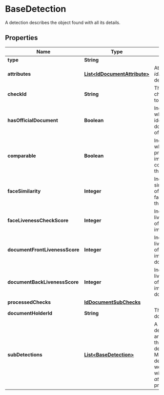 

# BaseDetection

A detection describes the object found with all its details.

## Properties

| Name | Type | Description | Notes |
|------------ | ------------- | ------------- | -------------|
|**type** | **String** |  |  |
|**attributes** | [**List&lt;IdDocumentAttribute&gt;**](IdDocumentAttribute.md) | Attributes of the _idDocument_ detection. |  [optional] |
|**checkId** | **String** | The id of the check that lead to the detection |  [optional] |
|**hasOfficialDocument** | **Boolean** | Indicates whether the identified document is official |  [optional] |
|**comparable** | **Boolean** | Indicates whether the provided selfie-image is comparable to the document |  [optional] |
|**faceSimilarity** | **Integer** | Indicates the similarity-level of whether two faces belong to the same person |  [optional] |
|**faceLivenessCheckScore** | **Integer** | Indicates the liveness score of the selfie image |  [optional] |
|**documentFrontLivenessScore** | **Integer** | Indicates the liveness score of the front side image of the document |  [optional] |
|**documentBackLivenessScore** | **Integer** | Indicates the liveness score of the back side image of the document |  [optional] |
|**processedChecks** | [**IdDocumentSubChecks**](IdDocumentSubChecks.md) |  |  [optional] |
|**documentHolderId** | **String** | The id of the documentHolder |  [optional] |
|**subDetections** | [**List&lt;BaseDetection&gt;**](BaseDetection.md) | A set of sub-detection that are particular to the _face_ detection. Mainly contains detections that were activated with the _attributesCheck_ prototype. |  [optional] |




